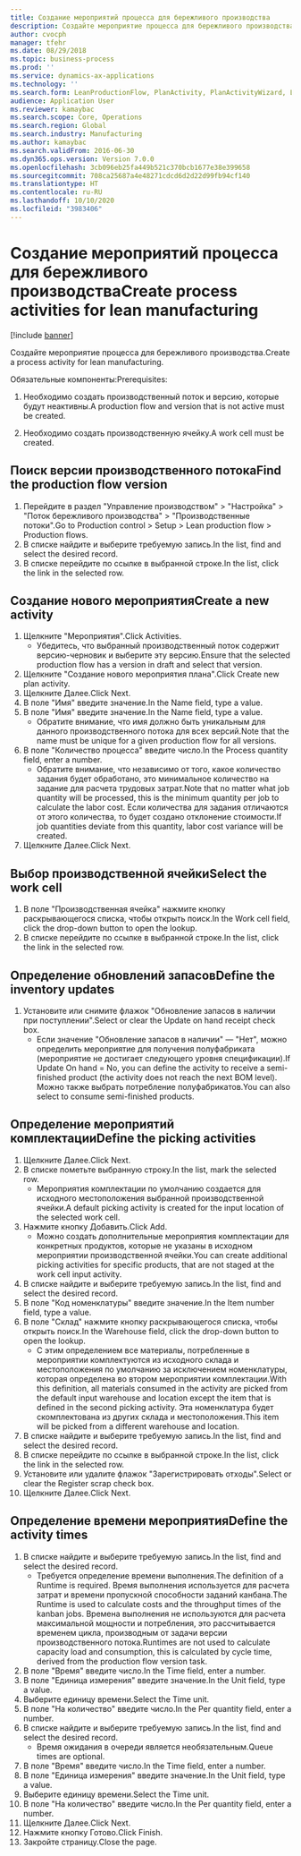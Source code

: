 ```yaml
---
title: Создание мероприятий процесса для бережливого производства
description: Создайте мероприятие процесса для бережливого производства.
author: cvocph
manager: tfehr
ms.date: 08/29/2018
ms.topic: business-process
ms.prod: ''
ms.service: dynamics-ax-applications
ms.technology: ''
ms.search.form: LeanProductionFlow, PlanActivity, PlanActivityWizard, LeanWorkCellLookup, InventLocationIdLookup, PlanActivityDetails, KanbanJobPickingListPart
audience: Application User
ms.reviewer: kamaybac
ms.search.scope: Core, Operations
ms.search.region: Global
ms.search.industry: Manufacturing
ms.author: kamaybac
ms.search.validFrom: 2016-06-30
ms.dyn365.ops.version: Version 7.0.0
ms.openlocfilehash: 3cb096eb25fa449b521c370bcb1677e38e399658
ms.sourcegitcommit: 708ca25687a4e48271cdcd6d2d22d99fb94cf140
ms.translationtype: HT
ms.contentlocale: ru-RU
ms.lasthandoff: 10/10/2020
ms.locfileid: "3983406"
---
```

# <a name="create-process-activities-for-lean-manufacturing"></a><span data-ttu-id="42b66-103">Создание мероприятий процесса для бережливого производства</span><span class="sxs-lookup"><span data-stu-id="42b66-103">Create process activities for lean manufacturing</span></span>

[!include [banner](../../includes/banner.md)]

<span data-ttu-id="42b66-104">Создайте мероприятие процесса для бережливого производства.</span><span class="sxs-lookup"><span data-stu-id="42b66-104">Create a process activity for lean manufacturing.</span></span> 

<span data-ttu-id="42b66-105">Обязательные компоненты:</span><span class="sxs-lookup"><span data-stu-id="42b66-105">Prerequisites:</span></span> 

1. <span data-ttu-id="42b66-106">Необходимо создать производственный поток и версию, которые будут неактивны.</span><span class="sxs-lookup"><span data-stu-id="42b66-106">A production flow and version that is not active must be created.</span></span>

2. <span data-ttu-id="42b66-107">Необходимо создать производственную ячейку.</span><span class="sxs-lookup"><span data-stu-id="42b66-107">A work cell must be created.</span></span>


## <a name="find-the-production-flow-version"></a><span data-ttu-id="42b66-108">Поиск версии производственного потока</span><span class="sxs-lookup"><span data-stu-id="42b66-108">Find the production flow version</span></span>
1. <span data-ttu-id="42b66-109">Перейдите в раздел "Управление производством" > "Настройка" > "Поток бережливого производства" > "Производственные потоки".</span><span class="sxs-lookup"><span data-stu-id="42b66-109">Go to Production control > Setup > Lean production flow > Production flows.</span></span>
2. <span data-ttu-id="42b66-110">В списке найдите и выберите требуемую запись.</span><span class="sxs-lookup"><span data-stu-id="42b66-110">In the list, find and select the desired record.</span></span>
3. <span data-ttu-id="42b66-111">В списке перейдите по ссылке в выбранной строке.</span><span class="sxs-lookup"><span data-stu-id="42b66-111">In the list, click the link in the selected row.</span></span>

## <a name="create-a-new-activity"></a><span data-ttu-id="42b66-112">Создание нового мероприятия</span><span class="sxs-lookup"><span data-stu-id="42b66-112">Create a new activity</span></span>
1. <span data-ttu-id="42b66-113">Щелкните "Мероприятия".</span><span class="sxs-lookup"><span data-stu-id="42b66-113">Click Activities.</span></span>
    * <span data-ttu-id="42b66-114">Убедитесь, что выбранный производственный поток содержит версию-черновик и выберите эту версию.</span><span class="sxs-lookup"><span data-stu-id="42b66-114">Ensure that the selected production flow has a version in draft and select that version.</span></span>  
2. <span data-ttu-id="42b66-115">Щелкните "Создание нового мероприятия плана".</span><span class="sxs-lookup"><span data-stu-id="42b66-115">Click Create new plan activity.</span></span>
3. <span data-ttu-id="42b66-116">Щелкните Далее.</span><span class="sxs-lookup"><span data-stu-id="42b66-116">Click Next.</span></span>
4. <span data-ttu-id="42b66-117">В поле "Имя" введите значение.</span><span class="sxs-lookup"><span data-stu-id="42b66-117">In the Name field, type a value.</span></span>
5. <span data-ttu-id="42b66-118">В поле "Имя" введите значение.</span><span class="sxs-lookup"><span data-stu-id="42b66-118">In the Name field, type a value.</span></span>
    * <span data-ttu-id="42b66-119">Обратите внимание, что имя должно быть уникальным для данного производственного потока для всех версий.</span><span class="sxs-lookup"><span data-stu-id="42b66-119">Note that the name must be unique for a given production flow for all versions.</span></span>  
6. <span data-ttu-id="42b66-120">В поле "Количество процесса" введите число.</span><span class="sxs-lookup"><span data-stu-id="42b66-120">In the Process quantity field, enter a number.</span></span>
    * <span data-ttu-id="42b66-121">Обратите внимание, что независимо от того, какое количество задания будет обработано, это минимальное количество на задание для расчета трудовых затрат.</span><span class="sxs-lookup"><span data-stu-id="42b66-121">Note that no matter what job quantity will be processed, this is the minimum quantity per job to calculate the labor cost.</span></span> <span data-ttu-id="42b66-122">Если количества для задания отличаются от этого количества, то будет создано отклонение стоимости.</span><span class="sxs-lookup"><span data-stu-id="42b66-122">If job quantities deviate from this quantity, labor cost variance will be created.</span></span>  
7. <span data-ttu-id="42b66-123">Щелкните Далее.</span><span class="sxs-lookup"><span data-stu-id="42b66-123">Click Next.</span></span>

## <a name="select-the-work-cell"></a><span data-ttu-id="42b66-124">Выбор производственной ячейки</span><span class="sxs-lookup"><span data-stu-id="42b66-124">Select the work cell</span></span>
1. <span data-ttu-id="42b66-125">В поле "Производственная ячейка" нажмите кнопку раскрывающегося списка, чтобы открыть поиск.</span><span class="sxs-lookup"><span data-stu-id="42b66-125">In the Work cell field, click the drop-down button to open the lookup.</span></span>
2. <span data-ttu-id="42b66-126">В списке перейдите по ссылке в выбранной строке.</span><span class="sxs-lookup"><span data-stu-id="42b66-126">In the list, click the link in the selected row.</span></span>

## <a name="define-the-inventory-updates"></a><span data-ttu-id="42b66-127">Определение обновлений запасов</span><span class="sxs-lookup"><span data-stu-id="42b66-127">Define the inventory updates</span></span>
1. <span data-ttu-id="42b66-128">Установите или снимите флажок "Обновление запасов в наличии при поступлении".</span><span class="sxs-lookup"><span data-stu-id="42b66-128">Select or clear the Update on hand receipt check box.</span></span>
    * <span data-ttu-id="42b66-129">Если значение "Обновление запасов в наличии" — "Нет", можно определить мероприятие для получения полуфабриката (мероприятие не достигает следующего уровня спецификации).</span><span class="sxs-lookup"><span data-stu-id="42b66-129">If Update On hand = No, you can define the activity to receive a semi-finished product (the activity does not reach the next BOM level).</span></span>    <span data-ttu-id="42b66-130">Можно также выбрать потребление полуфабрикатов.</span><span class="sxs-lookup"><span data-stu-id="42b66-130">You can also select to consume semi-finished products.</span></span>  

## <a name="define-the-picking-activities"></a><span data-ttu-id="42b66-131">Определение мероприятий комплектации</span><span class="sxs-lookup"><span data-stu-id="42b66-131">Define the picking activities</span></span>
1. <span data-ttu-id="42b66-132">Щелкните Далее.</span><span class="sxs-lookup"><span data-stu-id="42b66-132">Click Next.</span></span>
2. <span data-ttu-id="42b66-133">В списке пометьте выбранную строку.</span><span class="sxs-lookup"><span data-stu-id="42b66-133">In the list, mark the selected row.</span></span>
    * <span data-ttu-id="42b66-134">Мероприятия комплектации по умолчанию создается для исходного местоположения выбранной производственной ячейки.</span><span class="sxs-lookup"><span data-stu-id="42b66-134">A default picking activity is created for the input location of the selected work cell.</span></span>  
3. <span data-ttu-id="42b66-135">Нажмите кнопку Добавить.</span><span class="sxs-lookup"><span data-stu-id="42b66-135">Click Add.</span></span>
    * <span data-ttu-id="42b66-136">Можно создать дополнительные мероприятия комплектации для конкретных продуктов, которые не указаны в исходном мероприятии производственной ячейки.</span><span class="sxs-lookup"><span data-stu-id="42b66-136">You can create additional picking activities for specific products, that are not staged at the work cell input activity.</span></span>  
4. <span data-ttu-id="42b66-137">В списке найдите и выберите требуемую запись.</span><span class="sxs-lookup"><span data-stu-id="42b66-137">In the list, find and select the desired record.</span></span>
5. <span data-ttu-id="42b66-138">В поле "Код номенклатуры" введите значение.</span><span class="sxs-lookup"><span data-stu-id="42b66-138">In the Item number field, type a value.</span></span>
6. <span data-ttu-id="42b66-139">В поле "Склад" нажмите кнопку раскрывающегося списка, чтобы открыть поиск.</span><span class="sxs-lookup"><span data-stu-id="42b66-139">In the Warehouse field, click the drop-down button to open the lookup.</span></span>
    * <span data-ttu-id="42b66-140">С этим определением все материалы, потребленные в мероприятии комплектуются из исходного склада и местоположения по умолчанию за исключением номенклатуры, которая определена во втором мероприятии комплектации.</span><span class="sxs-lookup"><span data-stu-id="42b66-140">With this definition, all materials consumed in the activity are picked from the default input warehouse and location except the item that is defined in the second picking activity.</span></span> <span data-ttu-id="42b66-141">Эта номенклатура будет скомплектована из других склада и местоположения.</span><span class="sxs-lookup"><span data-stu-id="42b66-141">This item will be picked from a different warehouse and location.</span></span>  
7. <span data-ttu-id="42b66-142">В списке найдите и выберите требуемую запись.</span><span class="sxs-lookup"><span data-stu-id="42b66-142">In the list, find and select the desired record.</span></span>
8. <span data-ttu-id="42b66-143">В списке перейдите по ссылке в выбранной строке.</span><span class="sxs-lookup"><span data-stu-id="42b66-143">In the list, click the link in the selected row.</span></span>
9. <span data-ttu-id="42b66-144">Установите или удалите флажок "Зарегистрировать отходы".</span><span class="sxs-lookup"><span data-stu-id="42b66-144">Select or clear the Register scrap check box.</span></span>
10. <span data-ttu-id="42b66-145">Щелкните Далее.</span><span class="sxs-lookup"><span data-stu-id="42b66-145">Click Next.</span></span>

## <a name="define-the-activity-times"></a><span data-ttu-id="42b66-146">Определение времени мероприятия</span><span class="sxs-lookup"><span data-stu-id="42b66-146">Define the activity times</span></span>
1. <span data-ttu-id="42b66-147">В списке найдите и выберите требуемую запись.</span><span class="sxs-lookup"><span data-stu-id="42b66-147">In the list, find and select the desired record.</span></span>
    * <span data-ttu-id="42b66-148">Требуется определение времени выполнения.</span><span class="sxs-lookup"><span data-stu-id="42b66-148">The definition of a Runtime is required.</span></span> <span data-ttu-id="42b66-149">Время выполнения используется для расчета затрат и времени пропускной способности заданий канбана.</span><span class="sxs-lookup"><span data-stu-id="42b66-149">The Runtime is used to calculate costs and the throughput times of the kanban jobs.</span></span> <span data-ttu-id="42b66-150">Времена выполнения не используются для расчета максимальной мощности и потребления, это рассчитывается временем цикла, производным от задачи версии производственного потока.</span><span class="sxs-lookup"><span data-stu-id="42b66-150">Runtimes are not used to calculate capacity load and consumption, this is calculated by cycle time, derived from the production flow version task.</span></span>  
2. <span data-ttu-id="42b66-151">В поле "Время" введите число.</span><span class="sxs-lookup"><span data-stu-id="42b66-151">In the Time field, enter a number.</span></span>
3. <span data-ttu-id="42b66-152">В поле "Единица измерения" введите значение.</span><span class="sxs-lookup"><span data-stu-id="42b66-152">In the Unit field, type a value.</span></span>
4. <span data-ttu-id="42b66-153">Выберите единицу времени.</span><span class="sxs-lookup"><span data-stu-id="42b66-153">Select the Time unit.</span></span>
5. <span data-ttu-id="42b66-154">В поле "На количество" введите число.</span><span class="sxs-lookup"><span data-stu-id="42b66-154">In the Per quantity field, enter a number.</span></span>
6. <span data-ttu-id="42b66-155">В списке найдите и выберите требуемую запись.</span><span class="sxs-lookup"><span data-stu-id="42b66-155">In the list, find and select the desired record.</span></span>
    * <span data-ttu-id="42b66-156">Время ожидания в очереди является необязательным.</span><span class="sxs-lookup"><span data-stu-id="42b66-156">Queue times are optional.</span></span>  
7. <span data-ttu-id="42b66-157">В поле "Время" введите число.</span><span class="sxs-lookup"><span data-stu-id="42b66-157">In the Time field, enter a number.</span></span>
8. <span data-ttu-id="42b66-158">В поле "Единица измерения" введите значение.</span><span class="sxs-lookup"><span data-stu-id="42b66-158">In the Unit field, type a value.</span></span>
9. <span data-ttu-id="42b66-159">Выберите единицу времени.</span><span class="sxs-lookup"><span data-stu-id="42b66-159">Select the Time unit.</span></span>
10. <span data-ttu-id="42b66-160">В поле "На количество" введите число.</span><span class="sxs-lookup"><span data-stu-id="42b66-160">In the Per quantity field, enter a number.</span></span>
11. <span data-ttu-id="42b66-161">Щелкните Далее.</span><span class="sxs-lookup"><span data-stu-id="42b66-161">Click Next.</span></span>
12. <span data-ttu-id="42b66-162">Нажмите кнопку Готово.</span><span class="sxs-lookup"><span data-stu-id="42b66-162">Click Finish.</span></span>
13. <span data-ttu-id="42b66-163">Закройте страницу.</span><span class="sxs-lookup"><span data-stu-id="42b66-163">Close the page.</span></span>

